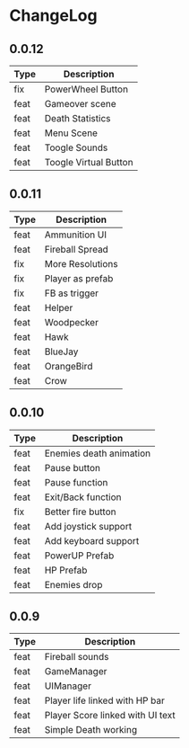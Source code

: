 # ChangeLog

## 0.0.12

| Type | Description |
| -- | -- |
| fix | PowerWheel Button |
| feat | Gameover scene |
| feat | Death Statistics |
| feat | Menu Scene |
| feat | Toogle Sounds |
| feat | Toogle Virtual Button |
## 0.0.11

| Type | Description |
| -- | -- |
| feat | Ammunition UI |
| feat | Fireball Spread |
| fix | More Resolutions |
| fix | Player as prefab |
| fix | FB as trigger |
| feat | Helper |
| feat | Woodpecker |
| feat | Hawk |
| feat | BlueJay |
| feat | OrangeBird |
| feat | Crow |

## 0.0.10

| Type | Description |
| -- | -- |
| feat | Enemies death animation |
| feat | Pause button |
| feat | Pause function |
| feat | Exit/Back function |
| fix | Better fire button |
| feat | Add joystick support |
| feat | Add keyboard support |
| feat | PowerUP Prefab |
| feat | HP Prefab |
| feat | Enemies drop |
<!-- CHANGELOG SPLIT MARKER -->
## 0.0.9

| Type | Description |
| -- | -- |
| feat | Fireball sounds |
| feat | GameManager |
| feat | UIManager |
| feat | Player life linked with HP bar |
| feat | Player Score linked with UI text |
| feat | Simple Death working  |

<!-- CHANGELOG SPLIT MARKER -->